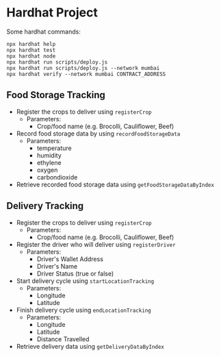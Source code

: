 # Hardhat Project

Some hardhat commands:

```shell
npx hardhat help
npx hardhat test
npx hardhat node
npx hardhat run scripts/deploy.js
npx hardhat run scripts/deploy.js --network mumbai
npx hardhat verify --network mumbai CONTRACT_ADDRESS
```

## Food Storage Tracking

- Register the crops to deliver using `registerCrop`
  - Parameters:
    - Crop/food name (e.g. Brocolli, Cauliflower, Beef)
- Record food storage data by using `recordFoodStorageData`
  - Parameters:
    - temperature
    - humidity
    - ethylene
    - oxygen
    - carbondioxide
- Retrieve recorded food storage data using `getFoodStorageDataByIndex`

## Delivery Tracking

- Register the crops to deliver using `registerCrop`
  - Parameters:
    - Crop/food name (e.g. Brocolli, Cauliflower, Beef)
- Register the driver who will deliver using `registerDriver`
  - Parameters:
    - Driver's Wallet Address
    - Driver's Name
    - Driver Status (true or false)
- Start delivery cycle using `startLocationTracking`
  - Parameters:
    - Longitude
    - Latitude
- Finish delivery cycle using `endLocationTracking`
  - Parameters:
    - Longitude
    - Latitude
    - Distance Travelled
- Retrieve delivery data using `getDeliveryDataByIndex`
